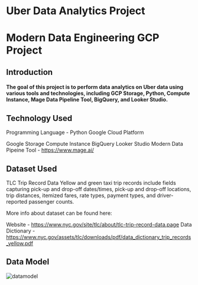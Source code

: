 # Uber Data Analytics Project
# Modern Data Engineering GCP Project

## Introduction
#### The goal of this project is to perform data analytics on Uber data using various tools and technologies, including GCP Storage, Python, Compute Instance, Mage Data Pipeline Tool, BigQuery, and Looker Studio.

## Technology Used
Programming Language - Python
Google Cloud Platform

Google Storage
Compute Instance
BigQuery
Looker Studio
Modern Data Pipeine Tool - https://www.mage.ai/

## Dataset Used
TLC Trip Record Data Yellow and green taxi trip records include fields capturing pick-up and drop-off dates/times, pick-up and drop-off locations, trip distances, itemized fares, rate types, payment types, and driver-reported passenger counts.

More info about dataset can be found here:

Website - https://www.nyc.gov/site/tlc/about/tlc-trip-record-data.page
Data Dictionary - https://www.nyc.gov/assets/tlc/downloads/pdf/data_dictionary_trip_records_yellow.pdf

## Data Model
![datamodel](https://github.com/Annkkitaaa/Uber-Data-Analytics-Project/assets/100662026/deb31d50-4f01-4c31-8609-afd6c1e3606d)

